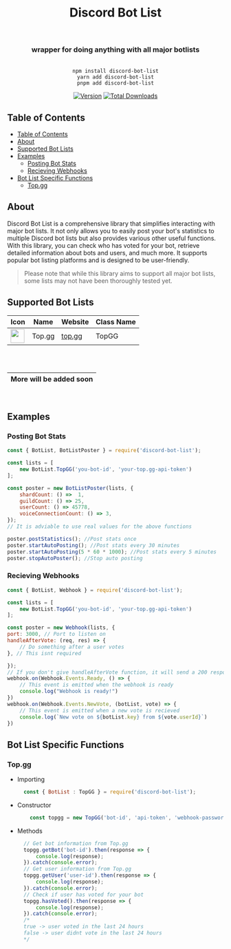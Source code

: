 <div align="center">
    <h1>Discord Bot List</h1><br/>
    <h3>wrapper for doing anything with all major botlists</h3><br/>
    <code>npm install discord-bot-list</code><br/>
    <code>yarn add discord-bot-list</code/><br/>
    <code>pnpm add discord-bot-list</code><br/>
</div>

<div align="center">

[![Version](https://img.shields.io/npm/v/discord-bot-list?color=red&label=discord-bot-list)](https://github.com/TejasLamba2006/discord-bot-list)
[![Total Downloads](https://img.shields.io/npm/dt/discord-bot-list)](https://npmjs.com/discord-bot-list)

</div>

## Table of Contents
- [Table of Contents](#table-of-contents)
- [About](#about)
- [Supported Bot Lists](#supported-bot-lists)
- [Examples](#examples)
  - [Posting Bot Stats](#posting-bot-stats)
  - [Recieving Webhooks](#recieving-webhooks)
- [Bot List Specific Functions](#bot-list-specific-functions)
  - [Top.gg](#topgg)

## About

Discord Bot List is a comprehensive library that simplifies interacting with major bot lists. It not only allows you to easily post your bot's statistics to multiple Discord bot lists but also provides various other useful functions. With this library, you can check who has voted for your bot, retrieve detailed information about bots and users, and much more. It supports popular bot listing platforms and is designed to be user-friendly.



> Please note that while this library aims to support all major bot lists, some lists may not have been thoroughly tested yet.

## Supported Bot Lists

<table>
  <thead>
    <tr>
      <th>Icon</th>
      <th>Name</th>
      <th>Website</th>
      <th>Class Name</th>
    </tr>
  </thead>
  <tbody>
        <tr>
        <td><img src="https://top.gg/images/dblnew.png" width="32" height="32" /></td>
        <td>Top.gg</td>
        <td><a href="https://top.gg">top.gg</a></td>
        <td>TopGG</td>
        </tr>
  </tbody>
</table>

<div align="center" style="padding-top: 2rem; padding-bottom: 1rem">

| **More will be added soon** |
| ---------------------------------------- |

</div>

## Examples

### Posting Bot Stats

```js
const { BotList, BotListPoster } = require('discord-bot-list');

const lists = [
    new BotList.TopGG('you-bot-id', 'your-top.gg-api-token')
];

const poster = new BotListPoster(lists, {
    shardCount: () =>  1,
    guildCount: () => 25,
    userCount: () => 45778,
    voiceConnectionCount: () => 3,
});
// It is adviable to use real values for the above functions

poster.postStatistics(); //Post stats once
poster.startAutoPosting(); //Post stats every 30 minutes
poster.startAutoPosting(5 * 60 * 1000); //Post stats every 5 minutes
poster.stopAutoPoster(); //Stop auto posting
```

### Recieving Webhooks

```js
const { BotList, Webhook } = require('discord-bot-list');

const lists = [
    new BotList.TopGG('you-bot-id', 'your-top.gg-api-token')
];

const poster = new Webhook(lists, {
port: 3000, // Port to listen on
handleAfterVote: (req, res) => {
    // Do something after a user votes
}, // This isnt required 

});
// If you don't give handleAfterVote function, it will send a 200 response to the webhook and inbuilt events will be emitted
webhook.on(Webhook.Events.Ready, () => {
    // This event is emitted when the webhook is ready
    console.log("Webhook is ready!")
})
webhook.on(Webhook.Events.NewVote, (botList, vote) => {
    // This event is emitted when a new vote is recieved
    console.log(`New vote on ${botList.key} from ${vote.userId}`)
})

```
## Bot List Specific Functions

### Top.gg

- Importing
  ```js
    const { BotList : TopGG } = require('discord-bot-list');
    ```
- Constructor
    ```js
        const topgg = new TopGG('bot-id', 'api-token', 'webhook-password);
    ```
- Methods
  ```js
    // Get bot information from Top.gg
    topgg.getBot('bot-id').then(response => {
        console.log(response);
    }).catch(console.error);
    // Get user information from Top.gg
    topgg.getUser('user-id').then(response => {
        console.log(response);
    }).catch(console.error);
    // Check if user has voted for your bot
    topgg.hasVoted().then(response => {
        console.log(response);
    }).catch(console.error);
    /*
    true -> user voted in the last 24 hours
    false -> user didnt vote in the last 24 hours
    */
  ```
